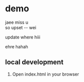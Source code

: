 # demo
jaee miss u\
so upset
-- wei

update
where hiii

ehre hahah

## local development

1. Open index.html in your browser
